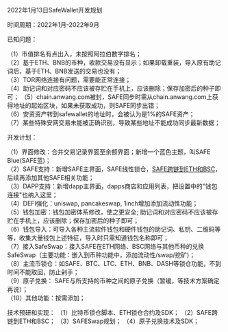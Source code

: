 2022年1月13日SafeWallet开发规划

时间周期：2022年1月-2022年9月

已知问题：  

（1）市值排名有点出入，未按照阿拉伯数字排名；  
（2）基于ETH、BNB的币种，收款交易没有显示；如果卸载重装，导入原有助记词后，基于ETH、BNB发送的交易也没有；  
（3）TOR网络连接有问题，需要能正常连接；  
（4）助记词和对应密码不应该被存贮在手机上，应该删除；保存加密后的种子即可；
（5）chain.anwang.com被封，SAFE同步时需从chain.anwang.com上获得地址的起始区块，如果未获取成功，则SAFE同步出错；  
（6）安资资产转到safewallet的地址时，会被认为是1%的SAFE资产；  
（7）某些特殊安网交易未能被正确识别，导致某些地址不能成功同步最新数据；  

开发计划：  

（1）界面修改：合并交易记录界面至余额界面；新增一个蓝色主题，叫SAFE Blue(SAFE蓝)；  
（2）SAFE支持：新增SAFE主界面，SAFE线性锁仓，[SAFE跨链到ETH和BSC](https://github.com/SAFE-anwang/SAFE4/blob/main/doc/wsafe.md )，后续再添加其他SAFE相关功能；  
（3）DAPP支持：新增dapp主界面，dapps商店和应用列表，把设置中的"钱包连接"也纳入这里；   
（4）DEFI强化：uniswap, pancakeswap, 1inch增加添加流动性功能；  
（5）钱包加密：钱包加密体系修改，使之更安全; 助记词和对应密码不应该被存贮在手机上，应该删除；保存加密后的种子即可；  
（6）钱包导入：可导入各种主流软件钱包和硬件钱包的助记词、私钥、二维码等等，收集大量钱包上述特征，导入时只需知道钱包名称即可；  
（7）接入SafeSwap：接入SAFE在ETH网络、BSC网络与其他币种的兑换SafeSwap（主要功能：嵌入到币种功能中，添加流动性/swap/挖矿)；  
（8）主流币锁仓：如SAFE、BTC、LTC、ETH、BNB、DASH等锁仓功能，不到时间不能取回，防止剁手；  
（9）原子兑换： SAFE与所支持的币种之间的原子兑换（暂缓，等技术方案确定再说）；  
（10）其他功能：按需添加；  

技术预研和实现：
（1）比特币锁仓脚本、ETH锁仓合约及SDK；
（2）SAFE跨链到ETH和BSC；
（3）SAFESwap规划；
（4）原子兑换技术及SDK；
